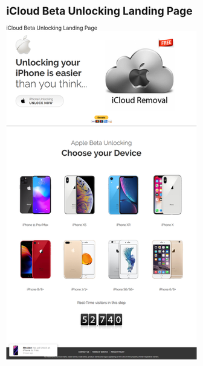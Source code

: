 # iCloud Beta Unlocking Landing Page

iCloud Beta Unlocking Landing Page
</br>
<img src="https://raw.githubusercontent.com/Mohammedcha/iCloud-Beta-Unlocking-Landing-Page/master/Screenshot.png" />
